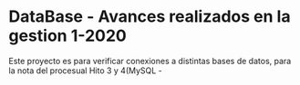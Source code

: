 # DataBase - Avances realizados en la gestion 1-2020
Este proyecto es para verificar conexiones a distintas bases de datos, para la nota del procesual Hito 3 y 4(MySQL - 
